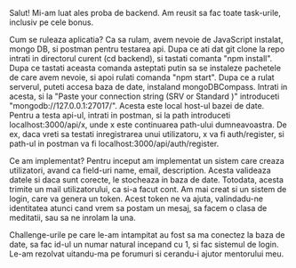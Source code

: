 Salut! Mi-am luat ales proba de backend. Am reusit sa fac toate task-urile, inclusiv pe cele bonus.

Cum se ruleaza aplicatia? Ca sa rulam, avem nevoie de JavaScript instalat, mongo DB, si postman pentru testarea api. Dupa ce ati dat git clone la repo intrati in directorul curent (cd backend), si tastati comanta "npm install". Dupa ce tastati aceasta comanda asteptati putin sa se instaleze pachetele de care avem nevoie, si apoi rulati comanda "npm start". Dupa ce a rulat serverul, puteti accesa baza de date, instaland mongoDBCompass. Intrati in acesta, si la "Paste your connection string (SRV or Standard )" introduceti "mongodb://127.0.0.1:27017/". Acesta este local host-ul bazei de date. Pentru a testa api-ul, intrati in postman, si la path introduceti localhost:3000/api/x, unde x este continuarea path-ului dumneavoastra. De ex, daca vreti sa testati inregistrarea unui utilizatoru, x va fi auth/register, si path-ul in postman va fi localhost:3000/api/auth/register.

Ce am implementat? Pentru inceput am implementat un sistem care creaza utilizatori, avand ca field-uri name, email, description. Acesta valideaza datele si daca sunt corecte, le stocheaza in baza de date. Totodata, acesta trimite un mail utilizatorului, ca si-a facut cont. Am mai creat si un sistem de login, care va genera un token. Acest token ne va ajuta, valindadu-ne identitatea atunci cand vrem sa postam un mesaj, sa facem o clasa de meditatii, sau sa ne inrolam la una. 

Challenge-urile pe care le-am intampitat au fost sa ma conectez la baza de date, sa fac id-ul un numar natural incepand cu 1, si fac sistemul de login. Le-am rezolvat uitandu-ma pe forumuri si cerandu-i ajutor mentorului meu.
